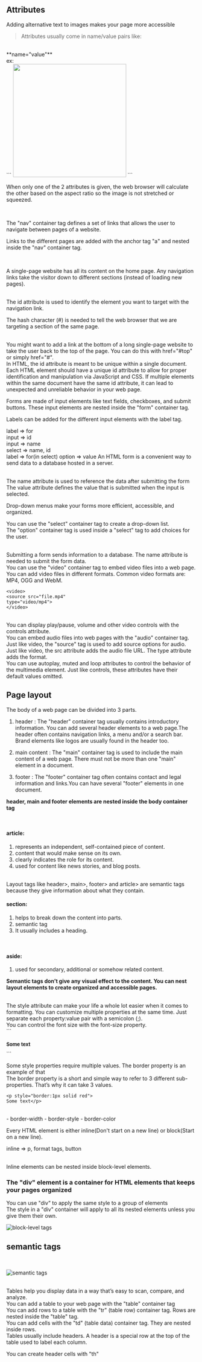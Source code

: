 ## Attributes
Adding alternative text to images makes your page more accessible

> Attributes usually come in name/value pairs like:
<br>
**name="value"**
<br>
ex:
<br>
```
<img src="http://www.img.png" width="300">
```

<br>

When only one of the 2 attributes is given, the web browser will calculate the other based on the aspect ratio so the image is not stretched or squeezed.

<br>

The "nav" container tag defines a set of links that allows the user to navigate between pages of a website.

Links to the different pages are added with the anchor tag "a" and nested inside the "nav" container tag.

<br>

A single-page website has all its content on the home page. Any navigation links take the visitor down to different sections (instead of loading new pages).

<br>
The id attribute is used to identify the element you want to target with the navigation link. 

<br>

The hash character (#) is needed to tell the web browser that we are targeting a section of the same page. 

<br>
You might want to add a link at the bottom of a long single-page website to take the user back to the top of the page. You can do this with href="#top" or simply href="#".

<br>
 In HTML, the id attribute is meant to be unique within a single document. Each HTML element should have a unique id attribute to allow for proper identification and manipulation via JavaScript and CSS. If multiple elements within the same document have the same id attribute, it can lead to unexpected and unreliable behavior in your web page.

<br>

Forms are made of input elements like text fields, checkboxes, and submit buttons. These input elements are nested inside the "form" container tag.
<br>

Labels can be added for the different input elements with the label tag.

label => for
<br>
input => id
<br>
input => name
<br>
select => name, id
<br>
label => for(in select)
option => value
An HTML form is a convenient way to send data to a database hosted in a server.

<br>
The name attribute is used to reference the data after submitting the form 



<br>
The value attribute defines the value that is submitted when the input is selected.

<br>

Drop-down menus make your forms more efficient, accessible, and organized.

You can use the "select" container tag to create a drop-down list.
<br>
The "option" container tag is used inside a "select" tag to add choices for the user.

<br>
Submitting a form sends information to a database. The name attribute is needed to submit the form data.


<br>
You can use the "video" container tag to embed video files into a web page.

<br>
You can add video files in different formats. Common video formats are: MP4, OGG and WebM.

```
<video>
<source src="file.mp4"
type="video/mp4">
</video>

```
<br>
You can display play/pause, volume and other video controls with the controls attribute.

<br>
You can embed audio files into web pages with the "audio" container tag.

<br>
Just like video, the "source" tag is used to add source options for audio.

<br>
Just like video, the src attribute adds the audio file URL. The type attribute adds the format.

<br>
You can use autoplay, muted and loop attributes to control the behavior of the multimedia element. Just like controls, these attributes have their default values omitted.
<br>

## Page layout
The body of a web page can be divided into 3 parts.

1. header : The "header" container tag usually contains introductory information. You can add several header elements to a web page.The header often contains navigation links, a menu and/or a search bar. Brand elements like logos are usually found in the header too.






2. main content : The "main" container tag is used to include the main content of a web page. There must not be more than one "main" element in a document.




3. footer : The "footer" container tag often contains contact and legal information and links.You can have several "footer" elements in one document.

**header, main and footer elements are nested inside the body container tag**

<br>

#### article:
1. represents an independent, self-contained piece of content.
2. content that would make sense on its own.
3. clearly indicates the role for its content.
4. used for content like news stories, and blog posts.
<br>
Layout tags like header>, main>, footer> and article> are semantic tags because they give information about what they contain.
<br>

#### section: 
1. helps to break down the content into parts.
2. semantic tag
3. It usually includes a heading.
<br>


#### aside:
1. used for secondary, additional or somehow related content.


**Semantic tags don’t give any visual effect to the content. You can nest layout elements to create organized and accessible pages.**





<br>
The style attribute can make your life a whole lot easier when it comes to formatting. You can customize multiple properties at the same time. Just separate each property:value pair with a semicolon (;).

<br>
You can control the font size with the font-size property.

<br>
```
<h1 style="text-align:left; font-size:small">Some text</h1>
```

Some style properties require multiple values. The border property is an example of that
<br>
The border property is a short and simple way to refer to 3 different sub-properties. That’s why it can take 3 values.
<br>
```
<p style="border:1px solid red">
Some text</p>
```
<br>
- border-width
- border-style
- border-color

<br>

Every HTML element is either inline(Don't start on a new line) or block(Start on a new line).

inline => p, format tags, button


<br>
Inline elements can be nested inside block-level elements.

<br>

<h3>The "div" element is a container for HTML elements that keeps your pages organized

</h3>

You can use "div" to apply the same style to a group of elements
<br>
The style in a "div" container will apply to all its nested elements unless you give them their own.
<br>

<div strle = "text-align : center"> 

![block-level tags](block.png)

</div>


## semantic tags
<br>

![semantic tags](semantic.png)


<br>
Tables help you display data in a way that’s easy to scan, compare, and analyze.
<br>
You can add a table to your web page with the "table" container tag


<br>
You can add rows to a table with the "tr" (table row) container tag. Rows are nested inside the "table" tag.

<br>
You can add cells with the "td" (table data) container tag. They are nested inside rows.
<br>
Tables usually include headers. A header is a special row at the top of the table used to label each column. 

 

You can create header cells with "th"

